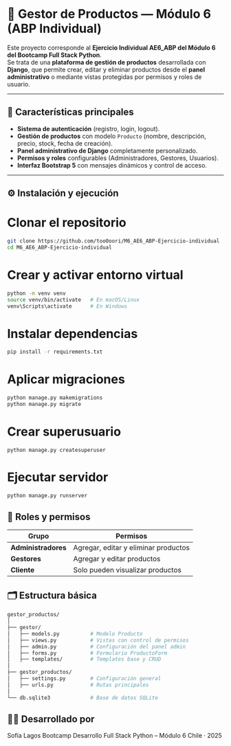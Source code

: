 # 🛒 Gestor de Productos — Módulo 6 (ABP Individual)

Este proyecto corresponde al **Ejercicio Individual AE6_ABP del Módulo 6 del Bootcamp Full Stack Python**.  
Se trata de una **plataforma de gestión de productos** desarrollada con **Django**, que permite crear, editar y eliminar productos desde el **panel administrativo** o mediante vistas protegidas por permisos y roles de usuario.

---

## 🚀 Características principales

- **Sistema de autenticación** (registro, login, logout).
- **Gestión de productos** con modelo `Producto` (nombre, descripción, precio, stock, fecha de creación).
- **Panel administrativo de Django** completamente personalizado.
- **Permisos y roles** configurables (Administradores, Gestores, Usuarios).
- **Interfaz Bootstrap 5** con mensajes dinámicos y control de acceso.

---

## ⚙️ Instalación y ejecución


# Clonar el repositorio
```bash
git clone https://github.com/too0oori/M6_AE6_ABP-Ejercicio-individual
cd M6_AE6_ABP-Ejercicio-individual
```

# Crear y activar entorno virtual
```bash
python -m venv venv
source venv/bin/activate   # En macOS/Linux
venv\Scripts\activate      # En Windows
```

# Instalar dependencias
```bash
pip install -r requirements.txt
```

# Aplicar migraciones
```bash
python manage.py makemigrations
python manage.py migrate
```

# Crear superusuario
```
python manage.py createsuperuser
```

# Ejecutar servidor
```bash
python manage.py runserver
```

## 🧩 Roles y permisos

| Grupo                 | Permisos                             |
| --------------------- | ------------------------------------ |
| **Administradores**   | Agregar, editar y eliminar productos |
| **Gestores**          | Agregar y editar productos           |
| **Cliente**           | Solo pueden visualizar productos     |

## 🗂️ Estructura básica
```bash
gestor_productos/
│
├── gestor/
│   ├── models.py          # Modelo Producto
│   ├── views.py           # Vistas con control de permisos
│   ├── admin.py           # Configuración del panel admin
│   ├── forms.py           # Formulario ProductoForm
│   ├── templates/         # Templates base y CRUD
│
├── gestor_productos/
│   ├── settings.py        # Configuración general
│   ├── urls.py            # Rutas principales
│
└── db.sqlite3             # Base de datos SQLite
```
## 👩‍💻 Desarrollado por

Sofía Lagos
Bootcamp Desarrollo Full Stack Python – Módulo 6
Chile · 2025
